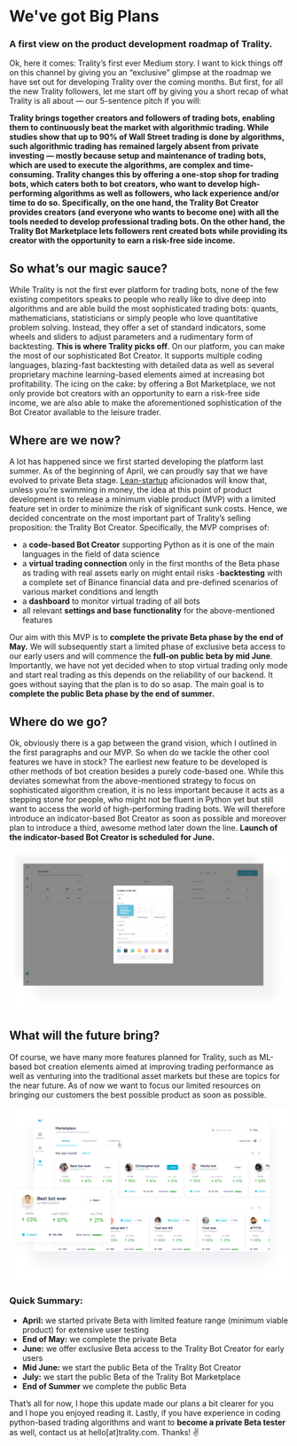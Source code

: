 # We've got Big Plans

### A first view on the product development roadmap of Trality.

Ok, here it comes: Trality’s first ever Medium story. I want to kick things off on this channel by giving you an “exclusive” glimpse at the roadmap we have set out for developing Trality over the coming months. But first, for all the new Trality followers, let me start off by giving you a short recap of what Trality is all about — our 5-sentence pitch if you will:

**Trality brings together creators and followers of trading bots, enabling them to continuously beat the market with algorithmic trading.
While studies show that up to 90% of Wall Street trading is done by algorithms, such algorithmic trading has remained largely absent from private investing — mostly because setup and maintenance of trading bots, which are used to execute the algorithms, are complex and time-consuming. Trality changes this by offering a one-stop shop for trading bots, which caters both to bot creators, who want to develop high-performing algorithms as well as followers, who lack experience and/or time to do so.
Specifically, on the one hand, the Trality Bot Creator provides creators (and everyone who wants to become one) with all the tools needed to develop professional trading bots. On the other hand, the Trality Bot Marketplace lets followers rent created bots while providing its creator with the opportunity to earn a risk-free side income.**

## So what’s our magic sauce?

While Trality is not the first ever platform for trading bots, none of the few existing competitors speaks to people who really like to dive deep into algorithms and are able build the most sophisticated trading bots: quants, mathematicians, statisticians or simply people who love quantitative problem solving. Instead, they offer a set of standard indicators, some wheels and sliders to adjust parameters and a rudimentary form of backtesting. **This is where Trality picks off**. On our platform, you can make the most of our sophisticated Bot Creator. It supports multiple coding languages, blazing-fast backtesting with detailed data as well as several proprietary machine learning-based elements aimed at increasing bot profitability. The icing on the cake: by offering a Bot Marketplace, we not only provide bot creators with an opportunity to earn a risk-free side income, we are also able to make the aforementioned sophistication of the Bot Creator available to the leisure trader.

## Where are we now?

A lot has happened since we first started developing the platform last summer. As of the beginning of April, we can proudly say that we have evolved to private Beta stage. [Lean-startup](http://theleanstartup.com/principles) aficionados will know that, unless you’re swimming in money, the idea at this point of product development is to release a minimum viable product (MVP) with a limited feature set in order to minimize the risk of significant sunk costs. Hence, we decided concentrate on the most important part of Trality’s selling proposition: the Trality Bot Creator. Specifically, the MVP comprises of:

-   a **code-based Bot Creator** supporting Python as it is one of the main languages in the field of data science
-   a **virtual trading connection** only in the first months of the Beta phase as trading with real assets early on might entail risks -**backtesting** with a complete set of Binance financial data and pre-defined scenarios of various market conditions and length
-   a **dashboard** to monitor virtual trading of all bots
-   all relevant **settings and base functionality** for the above-mentioned features

Our aim with this MVP is to **complete the private Beta phase by the end of May.**
We will subsequently start a limited phase of exclusive beta access to our early users and will commence the **full-on public beta by mid June**. Importantly, we have not yet decided when to stop virtual trading only mode and start real trading as this depends on the reliability of our backend. It goes without saying that the plan is to do so asap. The main goal is to **complete the public Beta phase by the end of summer.**

## Where do we go?

Ok, obviously there is a gap between the grand vision, which I outlined in the first paragraphs and our MVP. So when do we tackle the other cool features we have in stock?
The earliest new feature to be developed is other methods of bot creation besides a purely code-based one. While this deviates somewhat from the above-mentioned strategy to focus on sophisticated algorithm creation, it is no less important because it acts as a stepping stone for people, who might not be fluent in Python yet but still want to access the world of high-performing trading bots. We will therefore introduce an indicator-based Bot Creator as soon as possible and moreover plan to introduce a third, awesome method later down the line. **Launch of the indicator-based Bot Creator is scheduled for June.**

![Support of multiple methods to create bots](./assets/asset_1_3.png)

## What will the future bring?

Of course, we have many more features planned for Trality, such as ML-based bot creation elements aimed at improving trading performance as well as venturing into the traditional asset markets but these are topics for the near future. As of now we want to focus our limited resources on bringing our customers the best possible product as soon as possible.

![Trality Bot Marketplace](./assets/asset_1_2.png)

### Quick Summary:

-   **April:** we started private Beta with limited feature range (minimum viable product) for extensive user testing
-   **End of May:** we complete the private Beta
-   **June:** we offer exclusive Beta access to the Trality Bot Creator for early users
-   **Mid June:** we start the public Beta of the Trality Bot Creator
-   **July:** we start the public Beta of the Trality Bot Marketplace
-   **End of Summer** we complete the public Beta

That’s all for now, I hope this update made our plans a bit clearer for you and I hope you enjoyed reading it. Lastly, if you have experience in coding python-based trading algorithms and want to **become a private Beta tester** as well, contact us at hello\[at\]trality.com. Thanks! ✌️
